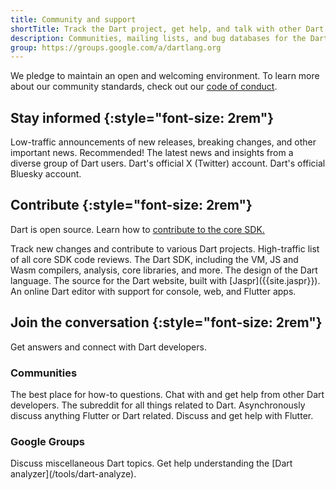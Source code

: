 ```yaml
---
title: Community and support
shortTitle: Track the Dart project, get help, and talk with other Dart developers.
description: Communities, mailing lists, and bug databases for the Dart project.
group: https://groups.google.com/a/dartlang.org
---
```


We pledge to maintain an open and welcoming environment.
To learn more about our community standards, check out
our [code of conduct](/community/code-of-conduct).

## Stay informed {:style="font-size: 2rem"}

<div class="card-grid">
  <Card title="Dart announce" link="{{page.group}}/d/forum/announce">
    Low-traffic announcements of new releases, breaking changes,
    and other important news. Recommended!
  </Card>
  <Card title="Dart blog" link="https://blog.dart.dev">
    The latest news and insights from a diverse group of Dart users.
  </Card>
  <Card title="@dart_lang" link="https://twitter.com/dart_lang">
    Dart's official X (Twitter) account.
  </Card>
  <Card title="@dart.dev" link="https://bsky.app/profile/dart.dev">
    Dart's official Bluesky account.
  </Card>
</div>

## Contribute {:style="font-size: 2rem"}

Dart is open source.
Learn how to
[contribute to the core SDK.]({{site.repo.dart.sdk}}/blob/main/CONTRIBUTING.md)

<div class="card-grid">
  <Card title="Dart GitHub repositories" link="{{site.repo.dart.org}}/">
    Track new changes and contribute to various Dart projects.
  </Card>
  <Card title="Dart code reviews" link="{{page.group}}/d/forum/reviews">
    High-traffic list of all core SDK code reviews.
  </Card>
  <Card title="Dart SDK repo" link="{{site.repo.dart.sdk}}">
    The Dart SDK, including the VM, JS and Wasm compilers, analysis, 
    core libraries, and more.
  </Card>
  <Card title="Dart language repo" link="{{site.repo.dart.lang}}">
    The design of the Dart language.
  </Card>
  <Card title="Dart website repo" link="{{site.repo.this}}/">
    The source for the Dart website, built with [Jaspr]({{site.jaspr}}).
  </Card>
  <Card title="DartPad" link="{{site.dartpad}}/">
    An online Dart editor with support for console, web, and Flutter apps.
  </Card>
</div>


## Join the conversation {:style="font-size: 2rem"}

Get answers and connect with Dart developers.

### Communities

<div class="card-grid">
  <Card title="StackOverflow" link="https://stackoverflow.com/tags/dart">
    The best place for how-to questions.
  </Card>
  <Card title="The dart_community Discord" link="https://discord.gg/Qt6DgfAWWx">
    Chat with and get help from other Dart developers.
  </Card>
  <Card title="Dart on Reddit" link="https://www.reddit.com/r/dartlang">
    The subreddit for all things related to Dart.
  </Card>
  <Card title="It's All Widgets Flutter Forum" link="https://forum.itsallwidgets.com/">
    Asynchronously discuss anything Flutter or Dart related.
  </Card>
  <Card title="Flutter communities" link="{{site.flutter}}/community#community-grid">
    Discuss and get help with Flutter.
  </Card>
</div>

### Google Groups

<div class="card-grid">
  <Card title="General discussions" link="{{page.group}}/d/forum/misc">
    Discuss miscellaneous Dart topics.
  </Card>
  <Card title="Dart analyzer" link="{{page.group}}/d/forum/analyzer-discuss>">
    Get help understanding the [Dart analyzer](/tools/dart-analyze).
  </Card>
</div>
